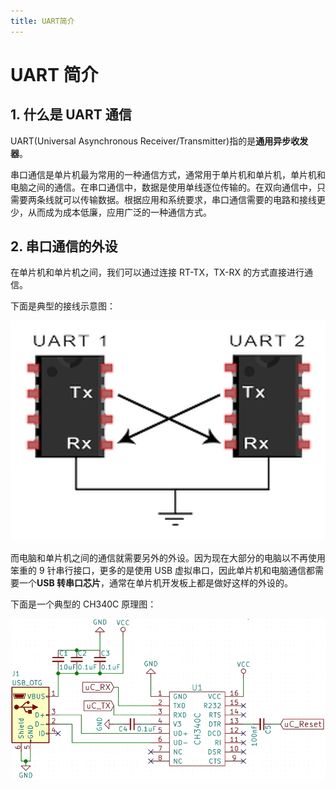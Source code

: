```yaml
---
title: UART简介
---
```


# UART 简介

## 1. 什么是 UART 通信

UART(Universal Asynchronous Receiver/Transmitter)指的是**通用异步收发器**。

串口通信是单片机最为常用的一种通信方式，通常用于单片机和单片机，单片机和电脑之间的通信。在串口通信中，数据是使用单线逐位传输的。在双向通信中，只需要两条线就可以传输数据。根据应用和系统要求，串口通信需要的电路和接线更少，从而成为成本低廉，应用广泛的一种通信方式。

## 2. 串口通信的外设

在单片机和单片机之间，我们可以通过连接 RT-TX，TX-RX 的方式直接进行通信。

下面是典型的接线示意图：

![UART接线示意图](./images/0-1.png)

而电脑和单片机之间的通信就需要另外的外设。因为现在大部分的电脑以不再使用笨重的 9 针串行接口，更多的是使用 USB 虚拟串口，因此单片机和电脑通信都需要一个**USB 转串口芯片**，通常在单片机开发板上都是做好这样的外设的。

下面是一个典型的 CH340C 原理图：

![CH340C](./images/0-2.png)
